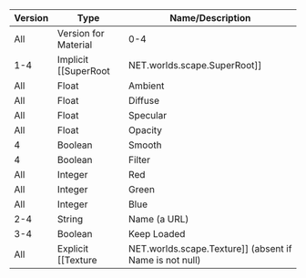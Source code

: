 | Version | Type | Name/Description |
| --- | --- | --- |
| All | Version for Material | 0-4 |
| 1-4 | Implicit [[SuperRoot|NET.worlds.scape.SuperRoot]] | SuperRoot |
| All | Float | Ambient |
| All | Float | Diffuse |
| All | Float | Specular |
| All | Float | Opacity |
| 4 | Boolean | Smooth |
| 4 | Boolean | Filter |
| All | Integer | Red |
| All | Integer | Green |
| All | Integer | Blue |
| 2-4 | String | Name (a URL) |
| 3-4 | Boolean | Keep Loaded |
| All | Explicit [[Texture|NET.worlds.scape.Texture]] (absent if Name is not null) | Texture |